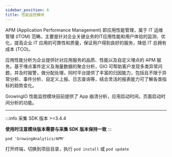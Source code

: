 ```yaml
---
sidebar_position: 6
title: 性能监控模块
---
```


APM (Application Performance Management) 即应用性能管理，属于 IT 运维管理 (ITOM) 范畴。主要是针对企业关键业务的IT应用性能和用户体验的监测、优化，提高企业 IT 应用的可靠性和质量，保证用户得到良好的服务，降低 IT 总拥有成本 (TCO)。

应用性能分析为企业提供针对应用服务的品质、性能以及自定义埋点的 APM 服务。基于埋点事件定义及海量数据的聚合分析，GIO 可帮助客户发现多类异常问题，并及时报警，做分配处理，同时平台提供了丰富的归因能力，包括且不限于异常分析、事件分析、自定义上报、日志查询等，结合灵活的报表能力可了解各类指标的趋势变化。

GrowingIO 性能监控模块目前提供了 App 崩溃分析，应用启动时间，页面启动时间分析的功能。

--------

:::info
采集 SDK 版本 >=3.4.4

**使用时注意模块版本需要与采集 SDK 版本保持一致**
:::

```shell
pod 'GrowingAnalytics/APM'
```

打开终端，切换到项目目录，执行 `pod install` 或 `pod update`

